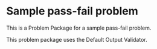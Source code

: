 # Sample pass-fail problem

This is a Problem Package for a sample pass-fail problem.

This problem package uses the Default Output Validator.
